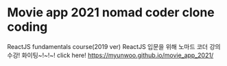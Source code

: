 # Movie app 2021 nomad coder clone coding

ReactJS fundamentals course(2019 ver)
ReactJS 입문을 위해 노마드 코더 강의 수강! 화이팅~!~!~!
click here! https://myunwoo.github.io/movie_app_2021/